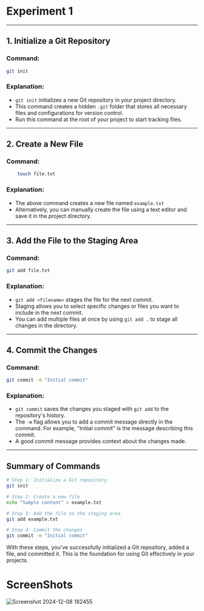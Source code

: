 # Experiment 1

---

## 1. Initialize a Git Repository

### Command:
```bash
git init
```

### Explanation:
- `git init` initializes a new Git repository in your project directory.
- This command creates a hidden `.git` folder that stores all necessary files and configurations for version control.
- Run this command at the root of your project to start tracking files.

---

## 2. Create a New File

### Command:
```bash
    touch file.txt
```

### Explanation:
- The above command creates a new file named `example.txt` 
- Alternatively, you can manually create the file using a text editor and save it in the project directory.

---

## 3. Add the File to the Staging Area

### Command:
```bash
git add file.txt
```

### Explanation:
- `git add <filename>` stages the file for the next commit.
- Staging allows you to select specific changes or files you want to include in the next commit.
- You can add multiple files at once by using `git add .` to stage all changes in the directory.

---

## 4. Commit the Changes

### Command:
```bash
git commit -m "Initial commit"
```

### Explanation:
- `git commit` saves the changes you staged with `git add` to the repository's history.
- The `-m` flag allows you to add a commit message directly in the command. For example, "Initial commit" is the message describing this commit.
- A good commit message provides context about the changes made.

---

## Summary of Commands

```bash
# Step 1: Initialize a Git repository
git init

# Step 2: Create a new file
echo "Sample content" > example.txt

# Step 3: Add the file to the staging area
git add example.txt

# Step 4: Commit the changes
git commit -m "Initial commit"
```

With these steps, you've successfully initialized a Git repository, added a file, and committed it. This is the foundation for using Git effectively in your projects.

# ScreenShots
![Screenshot 2024-12-08 182455](https://github.com/user-attachments/assets/21e11827-1cf0-4686-b917-e088bc1b3224)


 
